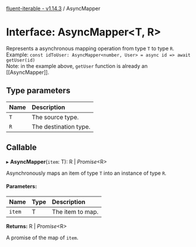 [fluent-iterable - v1.14.3](../README.md) / AsyncMapper

# Interface: AsyncMapper<T, R\>

Represents a asynchronous mapping operation from type `T` to type `R`.<br>
  Example: `const idToUser: AsyncMapper<number, User> = async id => await getUser(id)`<br>
  Note: in the example above, `getUser` function is already an [[AsyncMapper]].

## Type parameters

Name | Description |
:------ | :------ |
`T` | The source type.   |
`R` | The destination type.    |

## Callable

▸ **AsyncMapper**(`item`: T): R \| *Promise*<R\>

Asynchronously maps an item of type `T` into an instance of type `R`.

#### Parameters:

Name | Type | Description |
:------ | :------ | :------ |
`item` | T | The item to map.   |

**Returns:** R \| *Promise*<R\>

A promise of the map of `item`.
